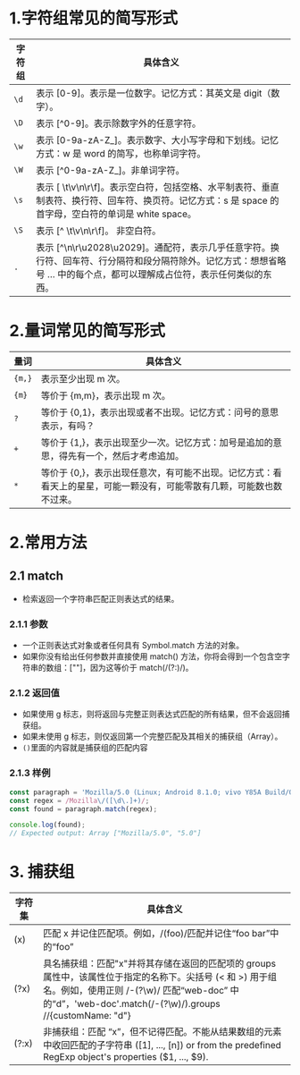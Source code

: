 # 1.字符组常见的简写形式
|字符组 | 具体含义 |
|  ----  | ----  |
|```\d``` |表示 [0-9]。表示是一位数字。记忆方式：其英文是 digit（数字）。|
|```\D``` |表示 [^0-9]。表示除数字外的任意字符。|
|```\w``` |表示 [0-9a-zA-Z_]。表示数字、大小写字母和下划线。记忆方式：w 是 word 的简写，也称单词字符。|
|```\W``` |表示 [^0-9a-zA-Z_]。非单词字符。|
|```\s``` |表示 [ \t\v\n\r\f]。表示空白符，包括空格、水平制表符、垂直制表符、换行符、回车符、换页符。记忆方式：s 是 space 的首字母，空白符的单词是 white space。|
|```\S``` |表示 [^ \t\v\n\r\f]。 非空白符。|
|```.```  |表示 [^\n\r\u2028\u2029]。通配符，表示几乎任意字符。换行符、回车符、行分隔符和段分隔符除外。记忆方式：想想省略号 … 中的每个点，都可以理解成占位符，表示任何类似的东西。|
# 2.量词常见的简写形式
|量词 |具体含义|
| ----|----|
|```{m,}``` |表示至少出现 m 次。|
|```{m}``` |等价于 {m,m}，表示出现 m 次。|
|```?``` |等价于 {0,1}，表示出现或者不出现。记忆方式：问号的意思表示，有吗？|
|```+``` |等价于 {1,}，表示出现至少一次。记忆方式：加号是追加的意思，得先有一个，然后才考虑追加。|
|```*``` |等价于 {0,}，表示出现任意次，有可能不出现。记忆方式：看看天上的星星，可能一颗没有，可能零散有几颗，可能数也数不过来。|

# 2.常用方法
## 2.1 match
* 检索返回一个字符串匹配正则表达式的结果。
### 2.1.1 参数
* 一个正则表达式对象或者任何具有 Symbol.match 方法的对象。
* 如果你没有给出任何参数并直接使用 match() 方法，你将会得到一个包含空字符串的数组：[""]，因为这等价于 match(/(?:)/)。
### 2.1.2 返回值
* 如果使用 g 标志，则将返回与完整正则表达式匹配的所有结果，但不会返回捕获组。
* 如果未使用 g 标志，则仅返回第一个完整匹配及其相关的捕获组（Array）。
* ```()```里面的内容就是捕获组的匹配内容
### 2.1.3 样例
```js
const paragraph = 'Mozilla/5.0 (Linux; Android 8.1.0; vivo Y85A Build/OPM1.171019.011; wv) AppleWebKit/537.36 (KHTML, like Gecko) Version/4.0 Chrome/111.0.5563.116 Mobile Safari/537.36 [[vivo%20vivo%20Y85A]] Mind/3.9.2';
const regex = /Mozilla\/([\d\.]+)/;
const found = paragraph.match(regex);

console.log(found);
// Expected output: Array ["Mozilla/5.0", "5.0"]

```
# 3. 捕获组
|字符集 |具体含义|
| ----|----|
|(x)| 匹配 x 并记住匹配项。例如，/(foo)/匹配并记住“foo bar”中的“foo”|
|(?<Name>x)	|具名捕获组：匹配"x"并将其存储在返回的匹配项的 groups 属性中，该属性位于<Name>指定的名称下。尖括号 (< 和 >) 用于组名。例如，使用正则 /-(?<customName>\w)/ 匹配“web-doc” 中的“d”，'web-doc'.match(/-(?<customName>\w)/).groups //{customName: "d"}|
|(?:x)	|非捕获组：匹配 “x”，但不记得匹配。不能从结果数组的元素中收回匹配的子字符串 ([1], ..., [n]) or from the predefined RegExp object's properties ($1, ..., $9).|
